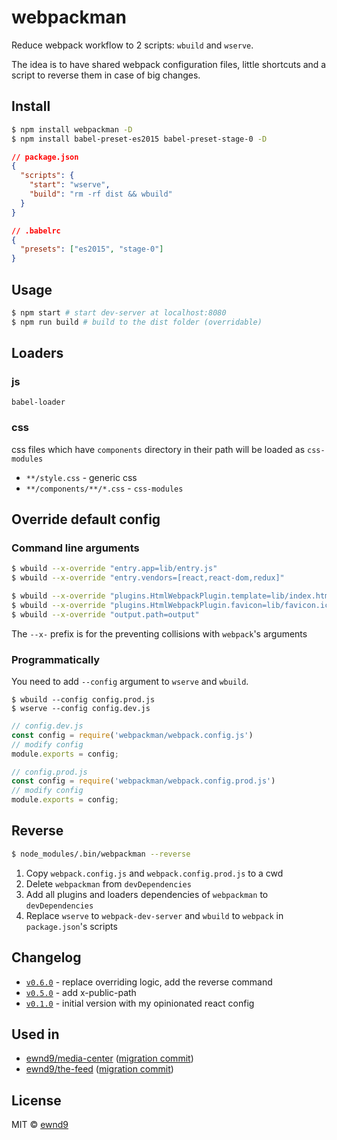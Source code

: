 # webpackman

Reduce webpack workflow to 2 scripts: `wbuild` and `wserve`.

The idea is to have shared webpack configuration files, little shortcuts and
a script to reverse them in case of big changes.

## Install

```sh
$ npm install webpackman -D
$ npm install babel-preset-es2015 babel-preset-stage-0 -D
```

```json
// package.json
{
  "scripts": {
    "start": "wserve",
    "build": "rm -rf dist && wbuild"
  }
}
```

```json
// .babelrc
{
  "presets": ["es2015", "stage-0"]
}
```

## Usage

```sh
$ npm start # start dev-server at localhost:8080
$ npm run build # build to the dist folder (overridable)
```

## Loaders

### js

`babel-loader`

### css

css files which have `components` directory in their path will be loaded as `css-modules`

- `**/style.css` - generic css
- `**/components/**/*.css` - `css-modules`

## Override default config

### Command line arguments

```sh
$ wbuild --x-override "entry.app=lib/entry.js"
$ wbuild --x-override "entry.vendors=[react,react-dom,redux]"

$ wbuild --x-override "plugins.HtmlWebpackPlugin.template=lib/index.html"
$ wbuild --x-override "plugins.HtmlWebpackPlugin.favicon=lib/favicon.ico"
$ wbuild --x-override "output.path=output"
```

The `--x-` prefix is for the preventing collisions with `webpack`'s arguments

### Programmatically

You need to add `--config` argument to `wserve` and `wbuild`.

```
$ wbuild --config config.prod.js
$ wserve --config config.dev.js
```

```js
// config.dev.js
const config = require('webpackman/webpack.config.js')
// modify config
module.exports = config;
```

```js
// config.prod.js
const config = require('webpackman/webpack.config.prod.js')
// modify config
module.exports = config;
```

## Reverse

```sh
$ node_modules/.bin/webpackman --reverse
```

1. Copy `webpack.config.js` and `webpack.config.prod.js` to a cwd
2. Delete `webpackman` from `devDependencies`
3. Add all plugins and loaders dependencies of `webpackman` to `devDependencies`
4. Replace `wserve` to `webpack-dev-server` and `wbuild` to `webpack` in `package.json`'s scripts

## Changelog

- [`v0.6.0`](https://github.com/ewnd9/webpackman/tree/v0.6.0) - replace overriding logic, add the reverse command
- [`v0.5.0`](https://github.com/ewnd9/webpackman/tree/v0.5.0) - add x-public-path
- [`v0.1.0`](https://github.com/ewnd9/webpackman/tree/v0.1.0) - initial version with my opinionated react config  

## Used in

- [ewnd9/media-center](https://github.com/ewnd9/media-center) ([migration commit](https://github.com/ewnd9/media-center/commit/960587f1488747876b9b9a4f560b74f250eaa6ea))
- [ewnd9/the-feed](https://github.com/ewnd9/the-feed) ([migration commit](https://github.com/ewnd9/the-feed/commit/b601e02e3d056e5f67ef4bb8ebb3700ac149c099))

## License

MIT © [ewnd9](http://ewnd9.com)
